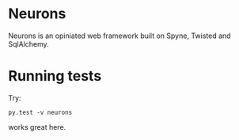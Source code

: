 Neurons
=======

Neurons is an opiniated web framework built on Spyne, Twisted and SqlAlchemy.

Running tests
=============

Try:

    py.test -v neurons

works great here.
